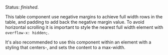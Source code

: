 Status: *finished*.

This table component use negative margins to achieve full width rows in the table,
and padding to add back the negative margin value. To avoid horizontal scrolling
it is important to style the nearest full width element with <code>overflow-x: hidden;</code>.

It's also recommended to use this component within an element with a styling that centers-, and
sets the content to a max-width.